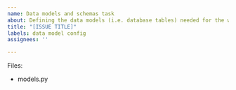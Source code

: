 ```yaml
---
name: Data models and schemas task
about: Defining the data models (i.e. database tables) needed for the website.
title: "[ISSUE TITLE]"
labels: data model config
assignees: ''

---
```


Files:
- models.py
